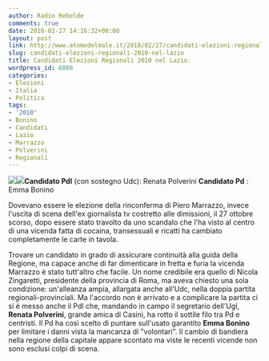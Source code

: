 ```yaml
---
author: Radio Rebelde
comments: true
date: 2010-02-27 14:16:32+00:00
layout: post
link: http://www.atomodelmale.it/2010/02/27/candidati-elezioni-regionali-2010-nel-lazio/
slug: candidati-elezioni-regionali-2010-nel-lazio
title: Candidati Elezioni Regionali 2010 nel Lazio.
wordpress_id: 6808
categories:
- Elezioni
- Italia
- Politica
tags:
- '2010'
- Bonino
- Candidati
- Lazio
- Marrazzo
- Polverini
- Regionali
---
```


![](http://www.atomodelmale.it/wp-content/uploads/2010/02/PolveriniRenata.jpg)![](http://www.atomodelmale.it/wp-content/uploads/2010/02/emma_bonino-225x300.jpg)**Candidato Pdl** (con sostegno Udc): Renata Polverini
**Candidato Pd** : Emma Bonino

Dovevano essere le elezione della rinconferma di Piero Marrazzo, invece l'uscita di scena dell'ex giornalista tv costretto alle dimissioni, il 27 ottobre scorso, dopo essere stato travolto da uno scandalo che l'ha visto al centro di una vicenda fatta di cocaina, transessuali e ricatti ha cambiato completamente le carte in tavola.<!-- more -->



Trovare un candidato in grado di assicurare continuità alla guida della Regione, ma capace anche di far dimenticare in fretta e furia la vicenda Marrazzo è stato tutt'altro che facile.
Un nome credibile era quello di Nicola Zingaretti, presidente della provincia di Roma, ma aveva chiesto una sola condizione: un'alleanza ampia, allargata anche all'Udc, nella doppia partita regionali-provinciali. Ma l'accordo non è arrivato e a complicare la partita ci si è messo anche il Pdl che, mandando in campo il segretario dell'Ugl, **Renata Polverini**, grande amica di Casini, ha rotto il sottile filo tra Pd e centristi.
Il Pd ha così scelto di puntare sull'usato garantito **Emma Bonino** per limitare i danni vista la mancanza di "volontari". Il cambio di bandiera nella regione della capitale appare scontato ma viste le recenti vicende non sono esclusi colpi di scena.
